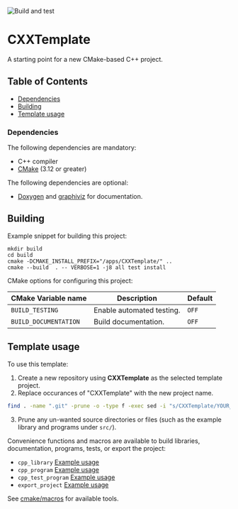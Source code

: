 ![Build and test](https://github.com/moddyz/CXXTemplate/workflows/Build%20and%20test/badge.svg)

# CXXTemplate

A starting point for a new CMake-based C++ project.

## Table of Contents

- [Dependencies](#dependencies)
- [Building](#building)
- [Template usage](#template-usage)

### Dependencies

The following dependencies are mandatory:
- C++ compiler
- [CMake](https://cmake.org/documentation/) (3.12 or greater)

The following dependencies are optional:
- [Doxygen](https://www.doxygen.nl/index.html) and [graphiviz](https://graphviz.org/) for documentation.

## Building

Example snippet for building this project:
```
mkdir build
cd build
cmake -DCMAKE_INSTALL_PREFIX="/apps/CXXTemplate/" ..
cmake --build  . -- VERBOSE=1 -j8 all test install
```
CMake options for configuring this project:

| CMake Variable name     | Description                                                            | Default |
| ----------------------- | ---------------------------------------------------------------------- | ------- |
| `BUILD_TESTING`         | Enable automated testing.                                              | `OFF`   |
| `BUILD_DOCUMENTATION`   | Build documentation.                                                   | `OFF`   |

## Template usage

To use this template: 
1. Create a new repository using **CXXTemplate** as the selected template project.
2. Replace occurances of "CXXTemplate" with the new project name.
```bash
find . -name ".git" -prune -o -type f -exec sed -i "s/CXXTemplate/YOUR_PROJECT_NAME/g" {} +
```
3. Prune any un-wanted source directories or files (such as the example library and programs under `src/`).

Convenience functions and macros are available to build libraries, documentation, programs, tests, or export the project:
- `cpp_library` [Example usage](src/exampleSharedLibrary/CMakeLists.txt)
- `cpp_program` [Example usage](src/exampleProgram/CMakeLists.txt)
- `cpp_test_program` [Example usage](src/exampleSharedLibrary/tests/CMakeLists.txt)
- `export_project` [Example usage](CMakeLists.txt)

See [cmake/macros](cmake/macros) for available tools.
